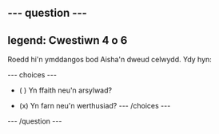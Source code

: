 --- question ---
---
legend: Cwestiwn 4 o 6
---

Roedd hi'n ymddangos bod Aisha'n dweud celwydd. Ydy hyn:

--- choices ---
- ( ) Yn ffaith neu'n arsylwad?

- (x) Yn farn neu'n werthusiad? --- /choices ---

--- /question ---
